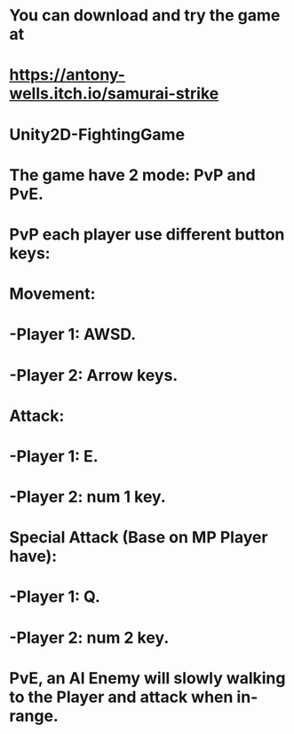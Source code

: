 # You can download and try the game at
# https://antony-wells.itch.io/samurai-strike
# Unity2D-FightingGame
# The game have 2 mode: PvP and PvE.
# PvP each player use different button keys:
# Movement:
# -Player 1: AWSD.
# -Player 2: Arrow keys.
# Attack:
# -Player 1: E.
# -Player 2: num 1 key.
# Special Attack (Base on MP Player have):
# -Player 1: Q.
# -Player 2: num 2 key.
# PvE, an AI Enemy will slowly walking to the Player and attack when in-range.
